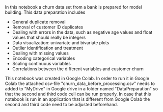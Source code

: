 In this notebook a churn data set from a bank is prepared for model building. This data preparation includes
*   General duplicate removal
*   Removal of customer ID duplicates
*   Dealing with errors in the data, such as negative age values and float values that should really be integers
*   Data visualization: univariate and bivariate plots
*   Outlier identification and treatment
*   Dealing with missing values
*   Encoding categorical variables
*   Scaling continuous variables
*   Correlations between the different variables and customer churn

This notebook was created in Google Colab. In order to run it in Google Colab the attached csv-file "churn_data_before_processing.csv" needs to added to "MyDrive" in Google drive in a folder named "DataPreparation" 
so that the second and third code cell can be run properly. In case that this notebook is run in an application that is different from Google Colab the second and third code need to be adjusted beforehand. 
